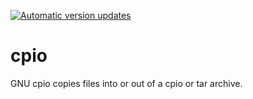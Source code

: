[![Automatic version updates](https://github.com/zopencommunity/cpioport/actions/workflows/bump.yml/badge.svg)](https://github.com/zopencommunity/cpioport/actions/workflows/bump.yml)

# cpio

GNU cpio copies files into or out of a cpio or tar archive.
